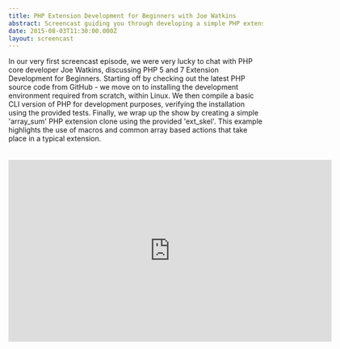 ```yaml
---
title: PHP Extension Development for Beginners with Joe Watkins
abstract: Screencast guiding you through developing a simple PHP extension and environment.
date: 2015-08-03T11:30:00.000Z
layout: screencast
---
```


In our very first screencast episode, we were very lucky to chat with PHP core developer Joe Watkins, discussing PHP 5 and 7 Extension Development for Beginners.
Starting off by checking out the latest PHP source code from GitHub - we move on to installing the development environment required from scratch, within Linux.
We then compile a basic CLI version of PHP for development purposes, verifying the installation using the provided tests. Finally, we wrap up the show by creating a simple 'array_sum' PHP extension clone using the provided 'ext_skel'. 
This example highlights the use of macros and common array based actions that take place in a typical extension.

<iframe width="640" height="360" style="margin: 20px 0 30px 0;" src="https://www.youtube.com/embed/5FoHyfu8meM" frameborder="0" allowfullscreen></iframe>
